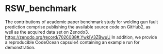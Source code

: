 # RSW_benchmark

The contributions of academic paper benchmark study for welding gun fault prediction comprise publishing the available
source code on GitHub2, as well as the acquired data set
on Zenodo3. https://zenodo.org/record/7026038#.YwkIV3ZBwuU
In addition, we provide a reproducible CodeOcean
capsule4 containing an example run for demonstration.
